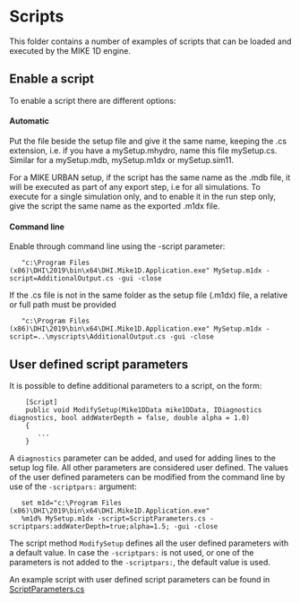 # Scripts
This folder contains a number of examples of scripts that can be loaded
and executed by the MIKE 1D engine.

## Enable a script
To enable a script there are different options:

#### Automatic
Put the file beside the setup file and give it the same name, 
keeping the .cs extension, i.e. if you have a mySetup.mhydro, 
name this file mySetup.cs. Similar for a mySetup.mdb, mySetup.m1dx 
or mySetup.sim11.

For a MIKE URBAN setup, if the script has the same name as the .mdb 
file, it will be executed as part of any export step, i.e for all simulations. 
To execute for a single simulation only, and to enable it in the run
step only, give the script the same name as the exported .m1dx file.
 
#### Command line
Enable through command line using the -script parameter:

```
   "c:\Program Files (x86)\DHI\2019\bin\x64\DHI.Mike1D.Application.exe" MySetup.m1dx -script=AdditionalOutput.cs -gui -close
```
   If the .cs file is not in the same folder as the setup file (.m1dx) file, a relative 
   or full path must be provided
```
   "c:\Program Files (x86)\DHI\2019\bin\x64\DHI.Mike1D.Application.exe" MySetup.m1dx -script=..\myscripts\AdditionalOutput.cs -gui -close
```

## User defined script parameters
It is possible to define additional parameters to a script, on the form:

```
    [Script]
    public void ModifySetup(Mike1DData mike1DData, IDiagnostics diagnostics, bool addWaterDepth = false, double alpha = 1.0)
    {
       ...
    }
```

A ```diagnostics``` parameter can be added, and used for adding lines to the setup log file. All other parameters are considered user defined. The values of the user defined parameters can be modified from the command line by use of the ```-scriptpars:``` argument:

```
   set m1d="c:\Program Files (x86)\DHI\2019\bin\x64\DHI.Mike1D.Application.exe"
   %m1d% MySetup.m1dx -script=ScriptParameters.cs -scriptpars:addWaterDepth=true;alpha=1.5; -gui -close
```

The script method ```ModifySetup``` defines all the user defined parameters with a default value. In case the ```-scriptpars:``` is not used, or one of the parameters is not added to the ```-scriptpars:```, the default value is used. 

An example script with user defined script parameters can be found in [ScriptParameters.cs](ScriptParameters.cs)
